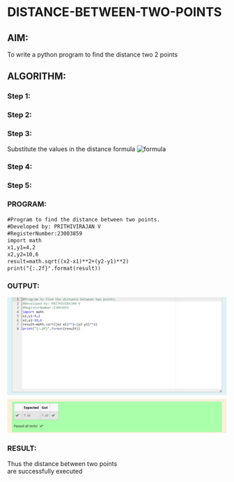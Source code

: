 # DISTANCE-BETWEEN-TWO-POINTS

## AIM:
To write a python program to find the distance two 2 points
## ALGORITHM:
### Step 1: 
### Step 2: 
### Step 3: 
Substitute the values in the distance formula  ![formula](/formula.JPG)
### Step 4: 
### Step 5: 
### PROGRAM:
```
#Program to find the distance between two points.
#Developed by: PRITHIVIRAJAN V
#RegisterNumber:23003859
import math
x1,y1=4,2
x2,y2=10,6
result=math.sqrt((x2-x1)**2+(y2-y1)**2)
print("{:.2f}".format(result))
```  


### OUTPUT:
![output](/distance%20between%20the%20points.png)

### RESULT:
Thus the distance between two points      
 are successfully executed
